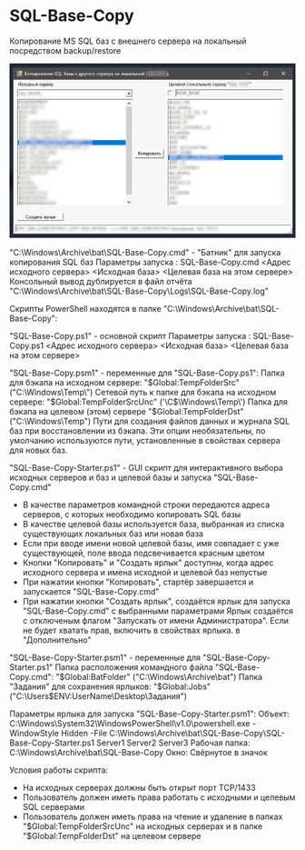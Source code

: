 # SQL-Base-Copy
Копирование MS SQL баз с внешнего сервера на локальный посредством backup/restore

![Example](.pics/s.png)

"C:\Windows\Archive\bat\SQL-Base-Copy.cmd" - "Батник" для запуска копирования SQL баз
Параметры запуска : SQL-Base-Copy.cmd <Адрес исходного сервера> <Исходная база> <Целевая база на этом сервере>
Консольный вывод дублируется в файл отчёта "C:\Windows\Archive\bat\SQL-Base-Copy\Logs\SQL-Base-Copy.log"

Скрипты PowerShell находятся в папке "C:\Windows\Archive\bat\SQL-Base-Copy":

"SQL-Base-Copy.ps1" - основной скрипт
Параметры запуска : SQL-Base-Copy.ps1 <Адрес исходного сервера> <Исходная база> <Целевая база на этом сервере>

"SQL-Base-Copy.psm1" - переменные для "SQL-Base-Copy.ps1":
Папка для бэкапа на исходном сервере: "$Global:TempFolderSrc" ("C:\Windows\Temp\")
Сетевой путь к папке для бэкапа на исходном сервере: "$Global:TempFolderSrcUnc" ('\C$\Windows\Temp\')
Папка для бэкапа на целевом (этом) сервере "$Global:TempFolderDst" ("C:\Windows\Temp\")
Пути для создания файлов данных и журнала SQL баз при восстановлении из бэкапа. Эти опции необязательны, по умолчанию используются пути, установленные в свойствах сервера для новых баз.

"SQL-Base-Copy-Starter.ps1" - GUI скрипт для интерактивного выбора исходных серверов и баз и целевой базы и запуска "SQL-Base-Copy.cmd"
- В качестве параметров командной строки передаются адреса серверов, с которых необходимо копировать SQL базы
- В качестве целевой базы используется база, выбранная из списка существующих локальных баз или новая база
- Если при вводе имени новой целевой базы, имя совпадает с уже существующей, поле ввода подсвечивается красным цветом
- Кнопки "Копировать" и "Создать ярлык" доступны, когда адрес исходного сервера и имена исходной и целевой баз непустые
- При нажатии кнопки "Копировать", стартёр завершается и запускается "SQL-Base-Copy.cmd"
- При нажатии кнопки "Создать ярлык", создаётся ярлык для запуска "SQL-Base-Copy.cmd" с выбранными параметрами
	Ярлык создаётся с отключеным флагом "Запускать от имени Администратора". Если не будет хватать прав, включить в свойствах ярлыка. в "Дополнительно"

"SQL-Base-Copy-Starter.psm1" - переменные для "SQL-Base-Copy-Starter.ps1"
Папка расположения командного файла "SQL-Base-Copy.cmd": "$Global:BatFolder" ("C:\Windows\Archive\bat")
Папка "Задания" для сохранения ярлыков: "$Global:Jobs" ("C:\Users\$ENV:UserName\Desktop\Задания")

Параметры ярлыка для запуска "SQL-Base-Copy-Starter.psm1":
Объект: C:\Windows\System32\WindowsPowerShell\v1.0\powershell.exe -WindowStyle Hidden -File C:\Windows\Archive\bat\SQL-Base-Copy\SQL-Base-Copy-Starter.ps1 Server1 Server2 Server3
Рабочая папка: C:\Windows\Archive\bat\SQL-Base-Copy
Окно: Свёрнутое в значок

Условия работы скрипта:
- На исходных серверах должны быть открыт порт TCP/1433
- Пользователь должен иметь права работать с исходными и целевым SQL серверами
- Пользователь должен иметь права на чтение и удаление в папках "$Global:TempFolderSrcUnc" на исходных серверах и в папке "$Global:TempFolderDst" на целевом сервере
